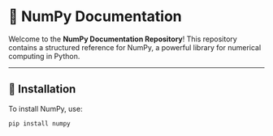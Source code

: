 # 📖 NumPy Documentation

Welcome to the **NumPy Documentation Repository**! This repository contains a structured reference for NumPy, a powerful library for numerical computing in Python.

---

## 🚀 Installation
To install NumPy, use:
```sh
pip install numpy

